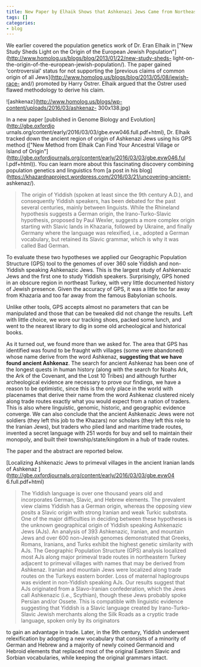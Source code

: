 ```yaml
---
title: New Paper by Elhaik Shows that Ashkenazi Jews Came from Northeastern Turkey
tags: []
categories:
- blog
---
```

We earlier covered the population genetics work of Dr. Eran Elhaik in ["New
Study Sheds Light on the Origin of the European Jewish
Population"](http://www.homolog.us/blogs/blog/2013/01/22/new-study-sheds-
light-on-the-origin-of-the-european-jewish-population/). The paper gained
'controversial' status for not supporting the [previous claims of common
origin of all Jews](http://www.homolog.us/blogs/blog/2013/05/08/jewish-race-
and/) promoted by Harry Ostrer. Elhaik argued that the Ostrer used flawed
methodology to derive his claim.
<!--more-->

![ashkenaz](http://www.homolog.us/blogs/wp-content/uploads/2016/03/ashkenaz-
300x138.jpg)

In a new paper [published in Genome Biology and Evolution](http://gbe.oxfordjo
urnals.org/content/early/2016/03/03/gbe.evw046.full.pdf+html), Dr. Elhaik
tracked down the ancient region of origin of Ashkenazi Jews using his GPS
method (["New Method from Elhaik Can Find Your Ancestral Village or Island of 
Origin"](http://gbe.oxfordjournals.org/content/early/2016/03/03/gbe.evw046.ful
l.pdf+html)). You can learn more about this fascinating discovery combining
population genetics and linguistics from [a post in his
blog](https://khazardnaproject.wordpress.com/2016/03/21/uncovering-ancient-
ashkenaz/).

> The origin of Yiddish (spoken at least since the 9th century A.D.), and
consequently Yiddish speakers, has been debated for the past several
centuries, mainly between linguists. While the Rhineland hypothesis suggests a
German origin, the Irano-Turko-Slavic hypothesis, proposed by Paul Wexler,
suggests a more complex origin starting with Slavic lands in Khazaria,
followed by Ukraine, and finally Germany where the language was relexified,
i.e., adopted a German vocabulary, but retained its Slavic grammar, which is
why it was called Bad German.

To evaluate these two hypotheses we applied our Geographic Population
Structure (GPS) tool to the genomes of over 360 sole Yiddish and non-Yiddish
speaking Ashkenazic Jews. This is the largest study of Ashkenazic Jews and the
first one to study Yiddish speakers. Surprisingly, GPS honed in an obscure
region in northeast Turkey, with very little documented history of Jewish
presence. Given the accuracy of GPS, it was a little too far away from
Khazaria and too far away from the famous Babylonian schools.

Unlike other tools, GPS accepts almost no parameters that can be manipulated
and those that can be tweaked did not change the results. Left with little
choice, we wore our tracking shoes, packed some lunch, and went to the nearest
library to dig in some old archeological and historical books.

As it turned out, we found more than we asked for. The area that GPS has
identified was found to be fraught with villages (some were abandoned) whose
name derive from the word Ashkenaz, **suggesting that we have found ancient
Ashkenaz**. The search for ancient Ashkenaz has been one of the longest quests
in human history (along with the search for Noahs Ark, the Ark of the
Covenant, and the Lost 10 Tribes) and although further archeological evidence
are necessary to prove our findings, we have a reason to be optimistic, since
this is the only place in the world with placenames that derive their name
from the word Ashkenaz clustered nicely along trade routes exactly what you
would expect from a nation of traders. This is also where linguistic, genomic,
historic, and geographic evidence converge. We can also conclude that the
ancient Ashkenazic Jews were not soldiers (they left this job to the Khazars)
nor scholars (they left this role to the Iranian Jews), but traders who plied
land and maritime trade routes, invented a secret language with 251 words for
buy and sell to maintain their monopoly, and built their
township/state/kingdom in a hub of trade routes.

The paper and the abstract are reported below.

[Localizing Ashkenazic Jews to primeval villages in the ancient Iranian lands
of Ashkenaz ](http://gbe.oxfordjournals.org/content/early/2016/03/03/gbe.evw04
6.full.pdf+html)

> The Yiddish language is over one thousand years old and incorporates German,
Slavic, and Hebrew elements. The prevalent view claims Yiddish has a German
origin, whereas the opposing view posits a Slavic origin with strong Iranian
and weak Turkic substrata. One of the major difficulties in deciding between
these hypotheses is the unknown geographical origin of Yiddish speaking
Ashkenazic Jews (AJs). An analysis of 393 Ashkenazic, Iranian, and mountain
Jews and over 600 non-Jewish genomes demonstrated that Greeks, Romans,
Iranians, and Turks exhibit the highest genetic similarity with AJs. The
Geographic Population Structure (GPS) analysis localized most AJs along major
primeval trade routes in northeastern Turkey adjacent to primeval villages
with names that may be derived from Ashkenaz. Iranian and mountain Jews were
localized along trade routes on the Turkeys eastern border. Loss of maternal
haplogroups was evident in non-Yiddish speaking AJs. Our results suggest that
AJs originated from a Slavo-Iranian confederation, which the Jews call
Ashkenazic (i.e., Scythian), though these Jews probably spoke Persian and/or
Ossete. This is compatible with linguistic evidence suggesting that Yiddish is
a Slavic language created by Irano-Turko-Slavic Jewish merchants along the
Silk Roads as a cryptic trade language, spoken only by its originators

to gain an advantage in trade. Later, in the 9th century, Yiddish underwent
relexification by adopting a new vocabulary that consists of a minority of
German and Hebrew and a majority of newly coined Germanoid and Hebroid
elements that replaced most of the original Eastern Slavic and Sorbian
vocabularies, while keeping the original grammars intact.

